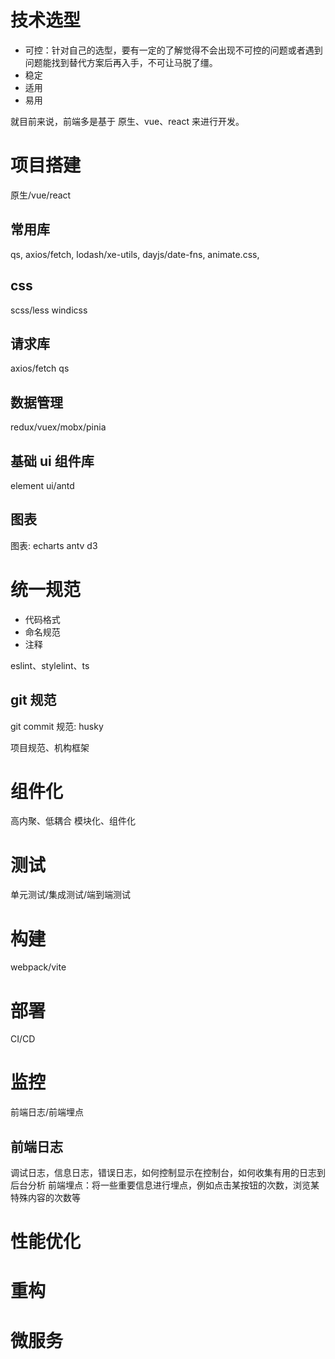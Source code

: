 # 技术选型

- 可控：针对自己的选型，要有一定的了解觉得不会出现不可控的问题或者遇到问题能找到替代方案后再入手，不可让马脱了缰。
- 稳定
- 适用
- 易用

就目前来说，前端多是基于 原生、vue、react 来进行开发。

# 项目搭建

原生/vue/react

## 常用库

qs, axios/fetch, lodash/xe-utils, dayjs/date-fns, animate.css,

## css

scss/less windicss

## 请求库

axios/fetch
qs

## 数据管理

redux/vuex/mobx/pinia

## 基础 ui 组件库

element ui/antd

## 图表
图表: echarts
antv
d3

# 统一规范
- 代码格式
- 命名规范
- 注释

eslint、stylelint、ts

## git 规范

git commit 规范: husky

项目规范、机构框架

# 组件化

高内聚、低耦合
模块化、组件化

# 测试

单元测试/集成测试/端到端测试

# 构建

webpack/vite

# 部署

CI/CD

# 监控
前端日志/前端埋点
## 前端日志
调试日志，信息日志，错误日志，如何控制显示在控制台，如何收集有用的日志到后台分析
前端埋点：将一些重要信息进行埋点，例如点击某按钮的次数，浏览某特殊内容的次数等

# 性能优化

# 重构

# 微服务
